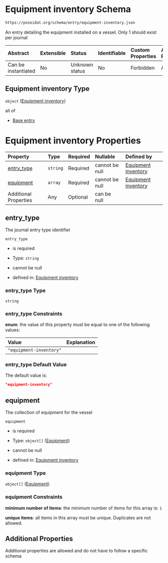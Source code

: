 # Equipment inventory Schema

```txt
https://poseidat.org/schema/entry/equipment-inventory.json
```

An entry detailing the equipment installed on a vessel. Only 1 should exist per journal

| Abstract            | Extensible | Status         | Identifiable | Custom Properties | Additional Properties | Access Restrictions | Defined In                                                                                |
| :------------------ | :--------- | :------------- | :----------- | :---------------- | :-------------------- | :------------------ | :---------------------------------------------------------------------------------------- |
| Can be instantiated | No         | Unknown status | No           | Forbidden         | Allowed               | none                | [equipment-inventory.json](schemas/entry/equipment-inventory.json "open original schema") |

## Equipment inventory Type

`object` ([Equipment inventory](equipment-inventory.md))

all of

*   [Base entry](arrival-allof-base-entry.md "check type definition")

# Equipment inventory Properties

| Property                  | Type     | Required | Nullable       | Defined by                                                                                                                                                     |
| :------------------------ | :------- | :------- | :------------- | :------------------------------------------------------------------------------------------------------------------------------------------------------------- |
| [entry_type](#entry_type) | `string` | Required | cannot be null | [Equipment inventory](equipment-inventory-properties-entry_type.md "https://poseidat.org/schema/entry/equipment-inventory.json#/properties/entry_type")        |
| [equipment](#equipment)   | `array`  | Required | cannot be null | [Equipment inventory](equipment-inventory-properties-equipment-on-board.md "https://poseidat.org/schema/entry/equipment-inventory.json#/properties/equipment") |
| Additional Properties     | Any      | Optional | can be null    |                                                                                                                                                                |

## entry_type

The journal entry type identifier

`entry_type`

*   is required

*   Type: `string`

*   cannot be null

*   defined in: [Equipment inventory](equipment-inventory-properties-entry_type.md "https://poseidat.org/schema/entry/equipment-inventory.json#/properties/entry_type")

### entry_type Type

`string`

### entry_type Constraints

**enum**: the value of this property must be equal to one of the following values:

| Value                   | Explanation |
| :---------------------- | :---------- |
| `"equipment-inventory"` |             |

### entry_type Default Value

The default value is:

```json
"equipment-inventory"
```

## equipment

The collection of equipment for the vessel

`equipment`

*   is required

*   Type: `object[]` ([Equipment](equipment-inventory-properties-equipment-on-board-equipment.md))

*   cannot be null

*   defined in: [Equipment inventory](equipment-inventory-properties-equipment-on-board.md "https://poseidat.org/schema/entry/equipment-inventory.json#/properties/equipment")

### equipment Type

`object[]` ([Equipment](equipment-inventory-properties-equipment-on-board-equipment.md))

### equipment Constraints

**minimum number of items**: the minimum number of items for this array is: `1`

**unique items**: all items in this array must be unique. Duplicates are not allowed.

## Additional Properties

Additional properties are allowed and do not have to follow a specific schema
